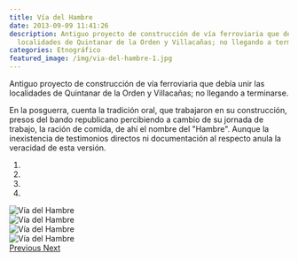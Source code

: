 ```yaml
---
title: Vía del Hambre
date: 2013-09-09 11:41:26
description: Antiguo proyecto de construcción de vía ferroviaria que debía unir las
  localidades de Quintanar de la Orden y Villacañas; no llegando a terminarse.
categories: Etnográfico
featured_image: /img/via-del-hambre-1.jpg
---
```



Antiguo proyecto de construcción de vía ferroviaria que debía unir las localidades de Quintanar de la Orden y Villacañas; no llegando a terminarse.

En la posguerra, cuenta la tradición oral, que trabajaron en su construcción, presos del bando republicano percibiendo a cambio de su jornada de trabajo, la ración de comida, de ahí el nombre del "Hambre". Aunque la inexistencia de testimonios directos ni documentación al respecto anula la veracidad de esta versión.

<div id="myCarousel" class="carousel slide" df-ride="carousel">
  <!-- Indicators -->
  <ol class="carousel-indicators">
    <li df-target="#myCarousel" df-slide-to="0" class="active"></li>
    <li df-target="#myCarousel" df-slide-to="1"></li>
    <li df-target="#myCarousel" df-slide-to="2"></li>
    <li df-target="#myCarousel" df-slide-to="3"></li>
  </ol>
  <!-- Wrapper for slides -->
  <div class="carousel-inner" role="listbox">
    <div class="item active">
      <img src="/img/via-del-hambre-1.jpg" alt="Vía del Hambre">
    </div>
    <div class="item">
      <img src="/img/via-del-hambre-2.jpg" alt="Vía del Hambre">
    </div>
    <div class="item">
      <img src="/img/via-del-hambre-3.jpg" alt="Vía del Hambre">
    </div>
    <div class="item">
      <img src="/img/via-del-hambre-4.jpg" alt="Vía del Hambre">
    </div>
  <!-- Left and right controls -->
  <a class="left carousel-control" href="#myCarousel" role="button" df-slide="prev">
    <span class="glyphicon glyphicon-chevron-left" aria-hidden="true"></span>
    <span class="sr-only">Previous</span>
  </a>
  <a class="right carousel-control" href="#myCarousel" role="button" df-slide="next">
    <span class="glyphicon glyphicon-chevron-right" aria-hidden="true"></span>
    <span class="sr-only">Next</span>
  </a>
</div>
